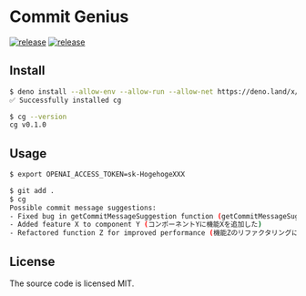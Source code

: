 # Commit Genius

[![release](https://img.shields.io/github/v/tag/ytkg/commit-genius?label=release&logo=deno)](https://deno.land/x/commit_genius)
[![release](https://img.shields.io/badge/license-MIT-brightgreen)](https://opensource.org/license/mit/)

## Install
```bash
$ deno install --allow-env --allow-run --allow-net https://deno.land/x/commit_genius/cg.ts
✅ Successfully installed cg

$ cg --version
cg v0.1.0
```

## Usage
```bash
$ export OPENAI_ACCESS_TOKEN=sk-HogehogeXXX

$ git add .
$ cg
Possible commit message suggestions:
- Fixed bug in getCommitMessageSuggestion function (getCommitMessageSuggestion関数中のバグを修正)
- Added feature X to component Y (コンポーネントYに機能Xを追加した)
- Refactored function Z for improved performance (機能Zのリファクタリングによるパフォーマンス改善)
```

## License
The source code is licensed MIT.
